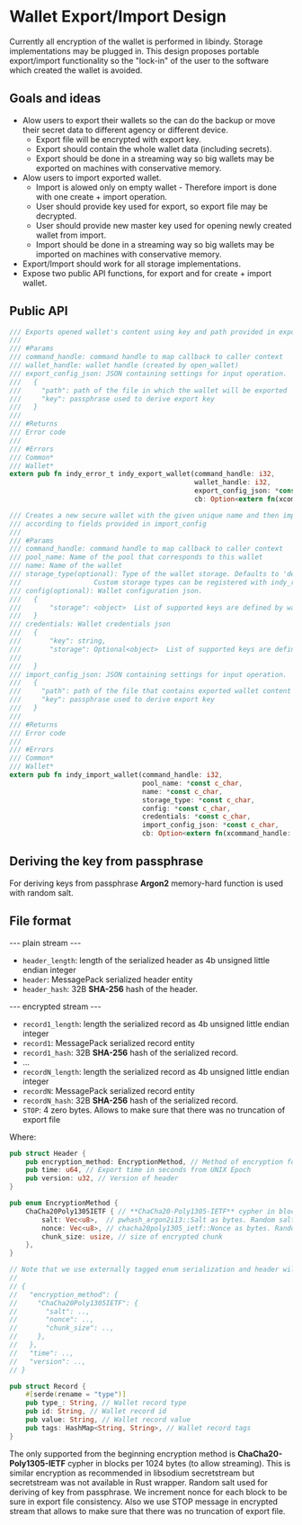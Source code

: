 # Wallet Export/Import Design

Currently all encryption of the wallet is performed in libindy. Storage implementations may be plugged in.
This design proposes portable export/import functionality so the "lock-in" of the user to the software
which created the wallet is avoided.

## Goals and ideas

* Alow users to export their wallets so the can do the backup  or move their secret data to different agency or different device.
  * Export file will be encrypted with export key.
  * Export should contain the whole wallet data (including secrets).
  * Export should be done in a streaming way so big wallets may be exported on machines with conservative memory.
* Alow users to import exported wallet.
  * Import is alowed only on empty wallet - Therefore import is done with one create + import operation.
  * User should provide key used for export, so export file may be decrypted.
  * User should provide new master key used for opening newly created wallet from import.
  * Import should be done in a streaming way so big wallets may be imported on machines with conservative memory.
* Export/Import should work for all storage implementations.
* Expose two public API functions, for export and for create + import wallet.

## Public API

```Rust
/// Exports opened wallet's content using key and path provided in export_config_json
///
/// #Params
/// command_handle: command handle to map callback to caller context
/// wallet_handle: wallet handle (created by open_wallet)
/// export_config_json: JSON containing settings for input operation.
///   {
///     "path": path of the file in which the wallet will be exported
///     "key": passphrase used to derive export key
///   }
///
/// #Returns
/// Error code
///
/// #Errors
/// Common*
/// Wallet*
extern pub fn indy_error_t indy_export_wallet(command_handle: i32,
                                              wallet_handle: i32,
                                              export_config_json: *const c_char,
                                              cb: Option<extern fn(xcommand_handle: i32, err: ErrorCode)>) -> ErrorCode {}

/// Creates a new secure wallet with the given unique name and then imports its content
/// according to fields provided in import_config
///
/// #Params
/// command_handle: command handle to map callback to caller context
/// pool_name: Name of the pool that corresponds to this wallet
/// name: Name of the wallet
/// storage_type(optional): Type of the wallet storage. Defaults to 'default'.
///                  Custom storage types can be registered with indy_register_wallet_storage call.
/// config(optional): Wallet configuration json.
///   {
///       "storage": <object>  List of supported keys are defined by wallet type.
///   }
/// credentials: Wallet credentials json
///   {
///       "key": string,
///       "storage": Optional<object>  List of supported keys are defined by wallet type.
///
///   }
/// import_config_json: JSON containing settings for input operation.
///   {
///     "path": path of the file that contains exported wallet content
///     "key": passphrase used to derive export key
///   }
///
/// #Returns
/// Error code
///
/// #Errors
/// Common*
/// Wallet*
extern pub fn indy_import_wallet(command_handle: i32,
                                 pool_name: *const c_char,
                                 name: *const c_char,
                                 storage_type: *const c_char,
                                 config: *const c_char,
                                 credentials: *const c_char,
                                 import_config_json: *const c_char,
                                 cb: Option<extern fn(xcommand_handle: i32, err: ErrorCode)>) -> ErrorCode {}
```

## Deriving the key from passphrase

For deriving keys from passphrase **Argon2** memory-hard function is used with random salt.

## File format

--- plain stream ---

* `header_length`: length of the serialized header as 4b unsigned little endian integer
* `header`: MessagePack serialized header entity
* `header_hash`: 32B **SHA-256** hash of the header.

--- encrypted stream ---

* `record1_length`: length the serialized record as 4b unsigned little endian integer
* `record1`: MessagePack serialized record entity
* `record1_hash`: 32B **SHA-256** hash of the serialized record.
* ...
* `recordN_length`: length the serialized record as 4b unsigned little endian integer
* `recordN`: MessagePack serialized record entity
* `recordN_hash`: 32B **SHA-256** hash of the serialized record.
* `STOP`: 4 zero bytes. Allows to make sure that there was no truncation of export file

Where:

```Rust
pub struct Header {
    pub encryption_method: EncryptionMethod, // Method of encryption for encrypted stram
    pub time: u64, // Export time in seconds from UNIX Epoch
    pub version: u32, // Version of header
}

pub enum EncryptionMethod {
    ChaCha20Poly1305IETF { // **ChaCha20-Poly1305-IETF** cypher in blocks per chunk_size bytes
        salt: Vec<u8>,  // pwhash_argon2i13::Salt as bytes. Random salt used for deriving of key from passphrase
        nonce: Vec<u8>, // chacha20poly1305_ietf::Nonce as bytes. Random start nonce. We increment nonce for each chunk to be sure in export file consistency
        chunk_size: usize, // size of encrypted chunk
    },
}

// Note that we use externally tagged enum serialization and header will be represented as:
//
// {
//   "encryption_method": {
//     "ChaCha20Poly1305IETF": {
//       "salt": ..,
//       "nonce": ..,
//       "chunk_size": ..,
//     },
//   },
//   "time": ..,
//   "version": ..,
// }

pub struct Record {
    #[serde(rename = "type")]
    pub type_: String, // Wallet record type
    pub id: String, // Wallet record id
    pub value: String, // Wallet record value
    pub tags: HashMap<String, String>, // Wallet record tags
}
```

The only supported from the beginning encryption method is **ChaCha20-Poly1305-IETF** cypher in blocks per 1024 bytes (to allow streaming).
This is similar encryption as recommended in libsodium secretstream but secretstream was not available in Rust wrapper.
Random salt used for deriving of key from passphrase. We increment nonce for each block to be sure in export file consistency.
Also we use STOP message in encrypted stream that allows to make sure that there was no truncation of export file.